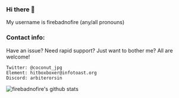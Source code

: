 ### Hi there 👋

My username is firebadnofire (any/all pronouns)

### Contact info:

Have an issue? Need rapid support? Just want to bother me? All are welcome! 

    Twitter: @coconut_jpg
    Element: hitboxboxer@infotoast.org
    Discord: arbiterorsin

![firebadnofire's github stats](https://github-readme-stats.vercel.app/api?username=firebadnofire&theme=tokyonight&hide=prs&show_icons=true)
